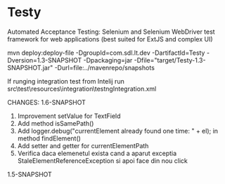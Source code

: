 Testy
=====

Automated Acceptance Testing: Selenium and Selenium WebDriver test framework for web applications (best suited for ExtJS and complex UI)

mvn deploy:deploy-file -DgroupId=com.sdl.lt.dev -DartifactId=Testy -Dversion=1.3-SNAPSHOT -Dpackaging=jar -Dfile="target/Testy-1.3-SNAPSHOT.jar" -Durl=file:../mavenrepo/snapshots

If runging integration test from Intelij run src\test\resources\integration\testngIntegration.xml

CHANGES:
1.6-SNAPSHOT
1) Improvement setValue for TextField
2) Add method isSamePath()
3) Add logger.debug("currentElement already found one time: " + el); in method findElement()
4) Add setter and getter for currentElementPath
5) Verifica daca elemenetul exista cand a aparut exceptia StaleElementReferenceException si apoi face din nou click

1.5-SNAPSHOT


